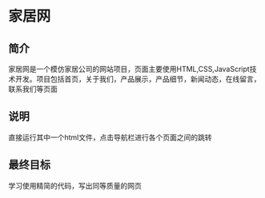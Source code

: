 # 家居网
## 简介
家居网是一个模仿家居公司的网站项目，页面主要使用HTML,CSS,JavaScript技术开发。项目包括首页，关于我们，产品展示，产品细节，新闻动态，在线留言，联系我们等页面
## 说明
直接运行其中一个html文件，点击导航栏进行各个页面之间的跳转
## 最终目标
学习使用精简的代码，写出同等质量的网页

